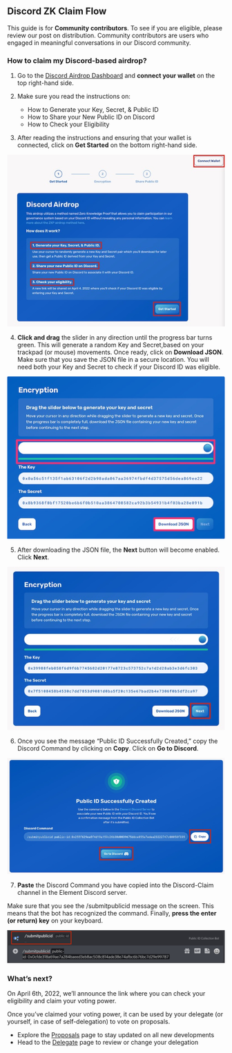 ## Discord ZK Claim Flow

This guide is for **Community contributors**. To see if you are eligible, please review our post on distribution. Community contributors are users who engaged in meaningful conversations in our Discord community.

### How to claim my Discord-based airdrop?

1. Go to the [Discord Airdrop Dashboard](https://gov.element.fi/zk/discord/) and **connect your wallet** on the top right-hand side.

2. Make sure you read the instructions on:

	* How to Generate your Key, Secret, & Public ID 
	* How to Share your New Public ID on Discord
	* How to Check your Eligibility

3. After reading the instructions and ensuring that your wallet is connected, click on **Get Started** on the bottom right-hand side.

![](../../.gitbook/assets/guides/discord_1.jpeg)

4. **Click and drag** the slider in any direction until the progress bar turns green. This will generate a random Key and Secret,based on your trackpad (or mouse) movements. Once ready, click on **Download JSON**. Make sure that you save the JSON file in a secure location. You will need both your Key and Secret to check if your Discord ID was eligible.

![](../../.gitbook/assets/guides/discord_2.jpeg)

5. After downloading the JSON file, the **Next** button will become enabled. Click **Next**.

![](../../.gitbook/assets/guides/discord_3.jpeg)

6. Once you see the message “Public ID Successfully Created,” copy the Discord Command by clicking on **Copy**. Click on **Go to Discord**.

![](../../.gitbook/assets/guides/discord_4.jpeg)

7. **Paste** the Discord Command you have copied into the Discord-Claim channel in the Element Discord server. 

Make sure that you see the /submitpublicid message on the screen. This means that the bot has recognized the command. Finally, **press the enter (or return) key** on your keyboard.

![](../../.gitbook/assets/guides/discord_5.jpeg)

### What’s next?

On April 6th, 2022, we’ll announce the link where you can check your eligibility and claim your voting power.

Once you’ve claimed your voting power, it can be used by your delegate (or yourself, in case of self-delegation) to vote on proposals. 

* Explore the [Proposals](https://gov.element.fi/proposals) page to stay updated on all new developments
* Head to the [Delegate](https://gov.element.fi/delegate) page to review or change your delegation

